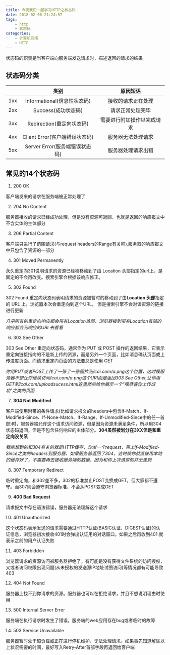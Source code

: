 ```yaml
---
title: 今夜我们一起学习HTTP之状态码
date: 2018-02-06 21:24:57
tags: 
    - http
    - 状态码
categories:
    - 计算机网络
    - HTTP
---
```


状态码的职责是当客户端向服务端发送请求时，描述返回的请求的结果。

<!--more-->

## 状态码分类

|            |    类别    | 原因短语  |
| :--------: | :--------:    | :--:          |
| 1xx    |    Informational(信息性状态码) |  接收的请求正在处理        |
| 2xx    |   Success(成功状态码)          |  请求正常处理完毕          |
| 3xx    |    Redirection(重定向状态码)   | 需要进行附加操作以完成请求  |
| 4xx    |   Client Error(客户端错误状态码) | 服务器无法处理请求       |
| 5xx    |   Server Error(服务端错误状态码) | 服务器处理请求出错      |

## 常见的14个状态码

1. 200 OK

客户端发来的请求在服务端被正常处理了

2. 204 No Content

服务器接收的请求已经成功处理，但是没有资源可返回，也就是返回的响应报文中不含实体的主体部分

3. 206 Partial Content

客户端只进行了范围请求(与request headers的Range有关吧).服务器的响应报文中只包含了资源的一部分

4. 301 Moved Permanently

永久重定向301说明请求的资源已经被移动到了由 Location 头部指定的url上，是固定的不会再改变。搜索引擎会根据该响应修正。

5. 302 Found

302 Found 重定向状态码表明请求的资源被暂时的移动到了由**Location 头部**指定的 URL 上。浏览器本次会重定向到这个URL， 但是搜索引擎不会对该资源的链接进行更新 

*几乎所有的重定向响应都会带有Location首部，浏览器接到带有Location首部的响应都会到响应的URL去看看*

6. 303 See Other

303 See Other 重定向状态码，通常作为 PUT 或 POST 操作的返回结果，它表示重定向链接指向的不是新上传的资源，而是另外一个页面，比如消息确认页面或上传进度页面。而请求重定向页面的方法要总是使用 GET

*你用PUT或者POST上传了一张了一张图片到/cai.com/a.png这个位置，这时候服务器不想让你继续访问/cai.com/a.png这个URI而是返回303 See Other,让你用GET到/cai.com/uploadsucess.html这里然后给你展示一个“嘿恭喜你上传成功”之类的页面..*

7. **304 Not Modified**

客户端使用附带的条件请求(比如请求报文的headers中包含If-Match、If-Modified-Since、If-None-Match、If-Range、If-Unmodified-Since中的任一首部)时，服务器端允许这个请求访问资源，但是因为资源未满足条件，所以用304状态码返回，但是不包含任何响应的主体部分。**304虽然被划分在3XX但是和重定向没关系**

*我能想到的和304有关的就是HTTP缓存，你发一个request，带上If-Modified-Since之类的headers到服务器，如果服务器返回了304，这时候你就直接用本地的缓存好了，不需要再去接收服务端的数据，因为和你上次请求的并无差别*

8. 307 Temporary Redirect

临时重定向，和302差不多，302的标准禁止POST变换成GET，但大家都不遵守。而307则会遵守浏览器标准，不会从POST变成GET

9. **400 Bad Request**

请求报文中存在语法错误，服务器无法理解这个请求

10. 401 Unauthorized

这个状态码表示发送的请求需要通过HTTP认证(BASIC认证、DIGEST认证)的认证信息，浏览器初次接收401时会弹出认证用的对话窗口，如果之后再收到401.就表示之前的用户认证失败

11. 403 Forbidden

浏览器请求的资源访问被服务器拒绝了，有可能是没有获得文件系统的访问授权，又或者访问权限出现问题(从未授权的发送源IP地址试图访问)等情况都有可能导致403

12. 404 Not Found

服务器上找不到你请求的资源。服务器也可以在拒绝请求，并且不想说明理由时使用

13. 500 Internal Server Error

服务端在执行请求时发生了错误，服务端的web应用存在bug或者临时的故障

14. 503 Service Unavailable

服务器暂时处于超负载或正在进行停机维护，无法处理请求。如果事先知道解除以上状况需要的时间，最好写入Retry-After首部字段再返回给客户端